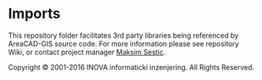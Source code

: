 ﻿# Imports

This repository folder facilitates 3rd party libraries being referenced by AreaCAD-GIS source code. For more information please see repository Wiki, or contact project manager [Maksim Sestic](https://github.com/SesticM).

Copyright © 2001-2016 INOVA informaticki inzenjering. All Rights Reserved. 

